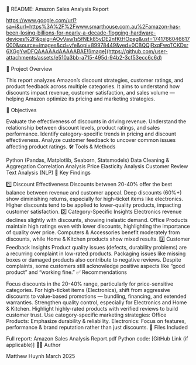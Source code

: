 
📄 README: Amazon Sales Analysis Report

https://www.google.com/url?sa=i&url=https%3A%2F%2Fwww.smarthouse.com.au%2Famazon-has-been-losing-billions-for-nearly-a-decade-flogging-hardware-devices%2F&psig=AOvVaw1s5fNEk85yDE2nfKtHOpeg&ust=1741766046617000&source=images&cd=vfe&opi=89978449&ved=0CBQQjRxqFwoTCKDsr6XGgYwDFQAAAAAdAAAAABAE![image](https://github.com/user-attachments/assets/e510a3bb-a715-495d-94b2-3cf53ecc6c6d)


📌 Project Overview

This report analyzes Amazon’s discount strategies, customer ratings, and product feedback across multiple categories. It aims to understand how discounts impact revenue, customer satisfaction, and sales volume — helping Amazon optimize its pricing and marketing strategies.

🎯 Objectives

Evaluate the effectiveness of discounts in driving revenue.
Understand the relationship between discount levels, product ratings, and sales performance.
Identify category-specific trends in pricing and discount effectiveness.
Analyze customer feedback to uncover common issues affecting product ratings.
🛠️ Tools & Methods

Python (Pandas, Matplotlib, Seaborn, Statsmodels)
Data Cleaning & Aggregation
Correlation Analysis
Price Elasticity Analysis
Customer Review Text Analysis (NLP)
🔑 Key Findings

1️⃣ Discount Effectiveness
Discounts between 20-40% offer the best balance between revenue and customer appeal.
Deep discounts (60%+) show diminishing returns, especially for high-ticket items like electronics.
Higher discounts tend to be applied to lower-quality products, impacting customer satisfaction.
2️⃣ Category-Specific Insights
Electronics revenue declines slightly with discounts, showing inelastic demand.
Office Products maintain high ratings even with lower discounts, highlighting the importance of quality over price.
Computers & Accessories benefit moderately from discounts, while Home & Kitchen products show mixed results.
3️⃣ Customer Feedback Insights
Product quality issues (defects, durability problems) are a recurring complaint in low-rated products.
Packaging issues like missing boxes or damaged products also contribute to negative reviews.
Despite complaints, some customers still acknowledge positive aspects like “good product” and “working fine.”
✅ Recommendations

Focus discounts in the 20-40% range, particularly for price-sensitive categories.
For high-ticket items (Electronics), shift from aggressive discounts to value-based promotions — bundling, financing, and extended warranties.
Strengthen quality control, especially for Electronics and Home & Kitchen.
Highlight highly-rated products with verified reviews to build customer trust.
Use category-specific marketing strategies:
Office Products: Emphasize durability & reliability.
Electronics: Focus on features, performance & brand reputation rather than just discounts.
📂 Files Included

Full report: Amazon Sales Analysis Report.pdf
Python code: [GitHub Link (if applicable)]
👨‍💻 Author

Matthew Huynh
March 2025
